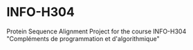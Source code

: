 # INFO-H304
Protein Sequence Alignment Project for the course INFO-H304 "Compléments de programmation et d'algorithmique"
